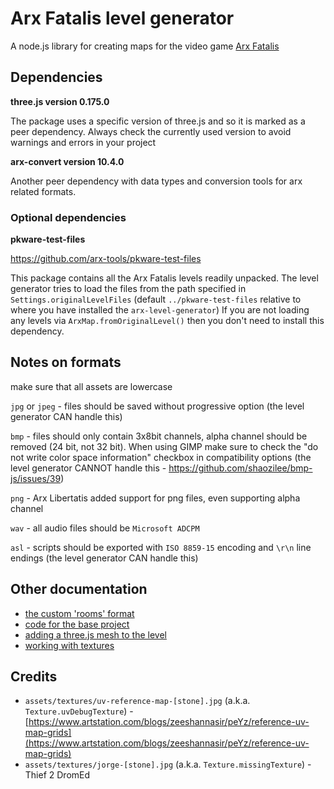 # Arx Fatalis level generator

A node.js library for creating maps for the video game [Arx Fatalis](https://en.wikipedia.org/wiki/Arx_Fatalis)

## Dependencies

**three.js version 0.175.0**

The package uses a specific version of three.js and so it is marked as a peer dependency.
Always check the currently used version to avoid warnings and errors in your project

**arx-convert version 10.4.0**

Another peer dependency with data types and conversion tools for arx related formats.

### Optional dependencies

**pkware-test-files**

https://github.com/arx-tools/pkware-test-files

This package contains all the Arx Fatalis levels readily unpacked. The level generator tries to load the
files from the path specified in `Settings.originalLevelFiles` (default `../pkware-test-files`
relative to where you have installed the `arx-level-generator`) If you are not loading any levels via
`ArxMap.fromOriginalLevel()` then you don't need to install this dependency.

## Notes on formats

make sure that all assets are lowercase

`jpg` or `jpeg` - files should be saved without progressive option (the level generator CAN handle this)

`bmp` - files should only contain 3x8bit channels, alpha channel should be removed (24 bit, not
32 bit). When using GIMP make sure to check the "do not write color space information" checkbox in
compatibility options (the level generator CANNOT handle this - https://github.com/shaozilee/bmp-js/issues/39)

`png` - Arx Libertatis added support for png files, even supporting alpha channel

`wav` - all audio files should be `Microsoft ADCPM`

`asl` - scripts should be exported with `ISO 8859-15` encoding and `\r\n` line endings (the level
generator CAN handle this)

## Other documentation

- [the custom 'rooms' format](docs/rooms/01-readme.md)
- [code for the base project](docs/examples/base-project.md)
- [adding a three.js mesh to the level](docs/examples/adding-a-threejs-mesh.md)
- [working with textures](docs/examples/textures.md)

## Credits

- `assets/textures/uv-reference-map-[stone].jpg` (a.k.a. `Texture.uvDebugTexture`) - [https://www.artstation.com/blogs/zeeshannasir/peYz/reference-uv-map-grids](https://www.artstation.com/blogs/zeeshannasir/peYz/reference-uv-map-grids)
- `assets/textures/jorge-[stone].jpg` (a.k.a. `Texture.missingTexture`) - Thief 2 DromEd
